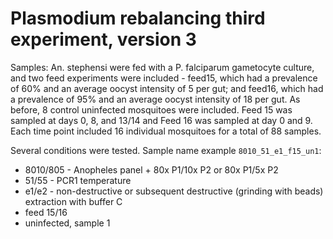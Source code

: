 # Plasmodium rebalancing third experiment, version 3

Samples: An. stephensi were fed with a P. falciparum gametocyte culture, and two feed experiments were included - feed15, which had a prevalence of 60% and an average oocyst intensity of 5 per gut; and feed16, which had a prevalence of 95% and an average oocyst intensity of 18 per gut. As before, 8 control uninfected mosquitoes were included. Feed 15 was sampled at days 0, 8, and 13/14 and Feed 16 was sampled at day 0 and 9. Each time point included 16 individual mosquitoes for a total of 88 samples.

Several conditions were tested. Sample name example `8010_51_e1_f15_un1`:
- 8010/805 - Anopheles panel + 80x P1/10x P2 or 80x P1/5x P2
- 51/55 - PCR1 temperature
- e1/e2 - non-destructive or subsequent destructive (grinding with beads) extraction with buffer C 
- feed 15/16
- uninfected, sample 1
